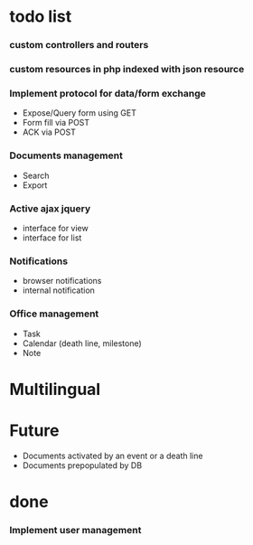 # todo list

### custom controllers and routers

### custom resources in php indexed with json resource

### Implement protocol for data/form exchange
* Expose/Query form using GET
* Form fill via POST
* ACK via POST

### Documents management
* Search
* Export

### Active ajax jquery
* interface for view
* interface for list

### Notifications
* browser notifications
* internal notification

### Office management 
* Task
* Calendar (death line, milestone)
* Note

# Multilingual

# Future 
* Documents activated by an event or a death line
* Documents prepopulated by DB


# done

### Implement user management
